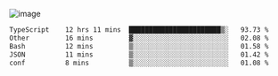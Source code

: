 ![image](https://github-profile-trophy.vercel.app/?username=CMOISDEAD&theme=darkhub&row=1&no-frame=true&margin-w=15&margin-h=15)
<!--START_SECTION:waka-->

```txt
TypeScript    12 hrs 11 mins  ███████████████████████▒░   93.73 %
Other         16 mins         ▓░░░░░░░░░░░░░░░░░░░░░░░░   02.08 %
Bash          12 mins         ▒░░░░░░░░░░░░░░░░░░░░░░░░   01.58 %
JSON          11 mins         ▒░░░░░░░░░░░░░░░░░░░░░░░░   01.42 %
conf          8 mins          ▒░░░░░░░░░░░░░░░░░░░░░░░░   01.08 %
```

<!--END_SECTION:waka--> 
